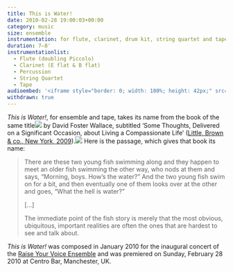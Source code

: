 ```yaml
---
title: This is Water!
date: 2010-02-28 19:00:03+00:00
category: music
size: ensemble
instrumentation: for flute, clarinet, drum kit, string quartet and tape
duration: 7–8'
instrumentationlist:
  - Flute (doubling Piccolo)
  - Clarinet (E flat & B flat)
  - Percussion
  - String Quartet
  - Tape
audioembed: '<iframe style="border: 0; width: 100%; height: 42px;" src="https://bandcamp.com/EmbeddedPlayer/album=300699358/size=small/bgcol=ffffff/linkcol=0687f5/track=3020932809/transparent=true/" seamless><a href="http://hear.raise-your-voice.org/album/launch-live">Launch Live by Raise Your Voice Ensemble</a></iframe>'
withdrawn: true
---
```


_This is Water!_, for ensemble and tape, takes its name from the book of the same title![](http://www.assoc-amazon.co.uk/e/ir?t=chrisswith-21&l=as2&o=2&a=0316068225) by David Foster Wallace, subtitled ‘Some Thoughts, Delivered on a Significant Occasion, about Living a Compassionate Life’ ([Little, Brown & co., New York, 2009](http://www.amazon.co.uk/gp/product/0316068225?ie=UTF8&tag=chrisswith-21&linkCode=as2&camp=1634&creative=19450&creativeASIN=0316068225)).![](http://www.assoc-amazon.co.uk/e/ir?t=chrisswith-21&l=as2&o=2&a=0316068225) Here is the passage, which gives that book its name:

> There are these two young fish swimming along and they happen to meet an older fish swimming the other way, who nods at them and says, “Morning, boys. How’s the water?”
And the two young fish swim on for a bit, and then eventually one of them looks over at the other and goes, “What the hell is water?”
>
> [...]
>
> The immediate point of the fish story is merely that the most obvious, ubiquitous, important realities are often the ones that are hardest to see and talk about.

_This is Water!_ was composed in January 2010 for the inaugural concert of the [Raise Your Voice Ensemble](http://www.raise-your-voice.org/) and was premiered on Sunday, February 28 2010 at Centro Bar, Manchester, UK.
